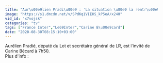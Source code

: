```yaml
---
title: "Aur\u00e9lien Pradi\u00e9 : 'La situation \u00e0 la rentr\u00e9e peut \u00eatre explosive, sur le plan sanitaire mais aussi \u00e9conomique'"
image: "https://s1.dmcdn.net/v/SPdKq1VIEHS_kP5eA/x240"
vid_id: "x7vojsk"
categories: "tv"
tags: ["France Inter","Le69Inter","Carine B\u00e9card"]
date: "2020-08-30T08:15:10+03:00"
---
```

Aurélien Pradié, député du Lot et secrétaire général de LR, est l'invité de Carine Bécard à 7h50.  <br>Plus d'info : 
